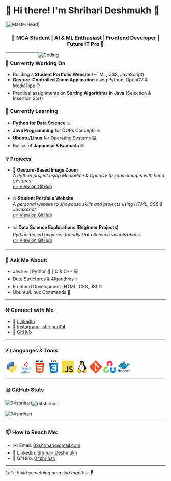 # 💫 Hi there! I'm **Shrihari Deshmukh** 👋

[![MasterHead](https://1.bp.blogspot.com/-7A4WynwLsMw/XbBpCXG8fHI/AAAAAAAAMt4/uOa1bpLskYgrwGbllhSu2SDj_Mig8SXJQCLcBGAsYHQ/s1600/2000_600px.gif)]

<h3 align="center">🚀 MCA Student | AI & ML Enthusiast | Frontend Developer | Future IT Pro 🚩</h3>

<img align="right" alt="Coding" width="400" src="https://cdn.dribbble.com/users/1162077/screenshots/3848914/programmer.gif">

---

### 🔭 Currently Working On
- Building a **Student Portfolio Website** (HTML, CSS, JavaScript)
- **Gesture-Controlled Zoom Application** using Python, OpenCV & MediaPipe ✋
- Practical assignments on **Sorting Algorithms in Java** (Selection & Insertion Sort)

### 🌱 Currently Learning
- **Python for Data Science** 📊
- **Java Programming** for OOPs Concepts ☕
- **Ubuntu/Linux** for Operating Systems 💻
- Basics of **Japanese & Kannada** 🌐

### 💡 Projects
- 📸 **Gesture-Based Image Zoom**  
  *A Python project using MediaPipe & OpenCV to zoom images with hand gestures.*  
  [👉 View on GitHub](#)

- 🌐 **Student Portfolio Website**  
  *A personal website to showcase skills and projects using HTML, CSS & JavaScript.*  
  [👉 View on GitHub](#)

- 📊 **Data Science Explorations (Beginner Projects)**  
  *Python-based beginner-friendly Data Science visualizations.*  
  [👉 View on GitHub](#)

---

### 💬 Ask Me About:
- Java ☕ | Python 🐍 | C & C++ 💻
- Data Structures & Algorithms ⚡
- Frontend Development (HTML, CSS, JS) 🌐
- Ubuntu/Linux Commands 🐧

---

### 🌐 Connect with Me
- 🔗 [LinkedIn](https://www.linkedin.com/in/shrihari-deshmukh-45051b31a)
- 📸 [Instagram - shri.hari04](#)
- 🏢 [GitHub](https://github.com/04shrihari)

---

### ⚡ Languages & Tools
<p>
  <img src="https://raw.githubusercontent.com/devicons/devicon/master/icons/python/python-original.svg" alt="Python" width="40" height="40"/>
  <img src="https://raw.githubusercontent.com/devicons/devicon/master/icons/java/java-original.svg" alt="Java" width="40" height="40"/>
  <img src="https://raw.githubusercontent.com/devicons/devicon/master/icons/html5/html5-original-wordmark.svg" alt="HTML5" width="40" height="40"/>
  <img src="https://raw.githubusercontent.com/devicons/devicon/master/icons/css3/css3-original-wordmark.svg" alt="CSS3" width="40" height="40"/>
  <img src="https://raw.githubusercontent.com/devicons/devicon/master/icons/javascript/javascript-original.svg" alt="JavaScript" width="40" height="40"/>
  <img src="https://raw.githubusercontent.com/devicons/devicon/master/icons/linux/linux-original.svg" alt="Linux" width="40" height="40"/>
  <img src="https://raw.githubusercontent.com/devicons/devicon/master/icons/git/git-original.svg" alt="Git" width="40" height="40"/>
  <img src="https://raw.githubusercontent.com/devicons/devicon/master/icons/opencv/opencv-original.svg" alt="OpenCV" width="40" height="40"/>
  <img src="https://raw.githubusercontent.com/devicons/devicon/master/icons/docker/docker-original-wordmark.svg" alt="Docker" width="40" height="40"/>
</p>

---

### 📊 GitHub Stats
<p>
  <img align="left" src="https://github-readme-stats.vercel.app/api/top-langs?username=04shrihari&show_icons=true&locale=en&layout=compact" alt="04shrihari" />
</p>

<p>
  <img align="center" src="https://github-readme-stats.vercel.app/api?username=04shrihari&show_icons=true&locale=en" alt="04shrihari" />
</p>

<p>
  <img align="center" src="https://github-readme-streak-stats.herokuapp.com/?user=04shrihari&" alt="04shrihari" />
</p>

---

### 📫 How to Reach Me:
- ✉️ Email: [02shrihari@gmail.com](mailto:YourEmail@example.com)
- 💼 LinkedIn: [Shrihari Deshmukh](https://www.linkedin.com/in/shrihari-deshmukh-45051b31a)
- 🏢 GitHub: [04shrihari](https://github.com/04shrihari)

---

*Let's build something amazing together 🚀*

